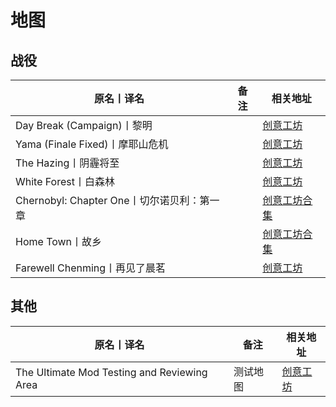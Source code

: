 # 地图

## 战役

| 原名丨译名                                 | 备注 | 相关地址                                                                          |
| ------------------------------------------ | ---- | --------------------------------------------------------------------------------- |
| Day Break (Campaign)丨黎明                 |      | [创意工坊](https://steamcommunity.com/sharedfiles/filedetails/?id=180925247)      |
| Yama (Finale Fixed)丨摩耶山危机            |      | [创意工坊](https://steamcommunity.com/sharedfiles/filedetails/?id=2498978864)     |
| The Hazing丨阴霾将至                       |      | [创意工坊](https://steamcommunity.com/sharedfiles/filedetails/?id=2073435540)     |
| White Forest丨白森林                       |      | [创意工坊](https://steamcommunity.com/sharedfiles/filedetails/?id=705463727)      |
| Chernobyl: Chapter One丨切尔诺贝利：第一章 |      | [创意工坊合集](https://steamcommunity.com/sharedfiles/filedetails/?id=1646203073) |
| Home Town丨故乡                            |      | [创意工坊合集](https://steamcommunity.com/sharedfiles/filedetails/?id=1783166057) |
| Farewell Chenming丨再见了晨茗              |      | [创意工坊](https://steamcommunity.com/sharedfiles/filedetails/?id=788564919)      |

## 其他

| 原名丨译名                                  | 备注     | 相关地址                                                                     |
| ------------------------------------------- | -------- | ---------------------------------------------------------------------------- |
| The Ultimate Mod Testing and Reviewing Area | 测试地图 | [创意工坊](https://steamcommunity.com/sharedfiles/filedetails/?id=469986973) |
